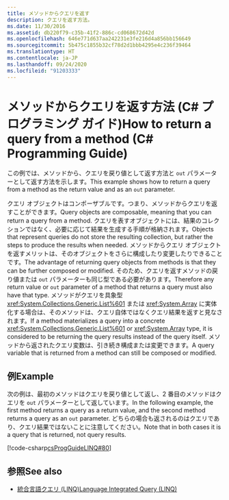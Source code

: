 ```yaml
---
title: メソッドからクエリを返す
description: クエリを返す方法。
ms.date: 11/30/2016
ms.assetid: db220f79-c35b-41f2-886c-cd068672d42d
ms.openlocfilehash: 646e771d637aa242231e3fe216d4a856bb156649
ms.sourcegitcommit: 5b475c1855b32cf78d2d1bbb4295e4c236f39464
ms.translationtype: HT
ms.contentlocale: ja-JP
ms.lasthandoff: 09/24/2020
ms.locfileid: "91203333"
---
```

# <a name="how-to-return-a-query-from-a-method-c-programming-guide"></a><span data-ttu-id="6a006-103">メソッドからクエリを返す方法 (C# プログラミング ガイド)</span><span class="sxs-lookup"><span data-stu-id="6a006-103">How to return a query from a method (C# Programming Guide)</span></span>

<span data-ttu-id="6a006-104">この例では、メソッドから、クエリを戻り値として返す方法と `out` パラメーターとして返す方法を示します。</span><span class="sxs-lookup"><span data-stu-id="6a006-104">This example shows how to return a query from a method as the return value and as an `out` parameter.</span></span>  
  
 <span data-ttu-id="6a006-105">クエリ オブジェクトはコンポーザブルです。つまり、メソッドからクエリを返すことができます。</span><span class="sxs-lookup"><span data-stu-id="6a006-105">Query objects are composable, meaning that you can return a query from a method.</span></span> <span data-ttu-id="6a006-106">クエリを表すオブジェクトには、結果のコレクションではなく、必要に応じて結果を生成する手順が格納されます。</span><span class="sxs-lookup"><span data-stu-id="6a006-106">Objects that represent queries do not store the resulting collection, but rather the steps to produce the results when needed.</span></span> <span data-ttu-id="6a006-107">メソッドからクエリ オブジェクトを返すメリットは、そのオブジェクトをさらに構成したり変更したりできることです。</span><span class="sxs-lookup"><span data-stu-id="6a006-107">The advantage of returning query objects from methods is that they can be further composed or modified.</span></span> <span data-ttu-id="6a006-108">そのため、クエリを返すメソッドの戻り値または `out` パラメーターも同じ型である必要があります。</span><span class="sxs-lookup"><span data-stu-id="6a006-108">Therefore any return value or `out` parameter of a method that returns a query must also have that type.</span></span> <span data-ttu-id="6a006-109">メソッドがクエリを具象型 <xref:System.Collections.Generic.List%601> または <xref:System.Array> に実体化する場合は、そのメソッドは、クエリ自体ではなくクエリ結果を返すと見なされます。</span><span class="sxs-lookup"><span data-stu-id="6a006-109">If a method materializes a query into a concrete <xref:System.Collections.Generic.List%601> or <xref:System.Array> type, it is considered to be returning the query results instead of the query itself.</span></span> <span data-ttu-id="6a006-110">メソッドから返されたクエリ変数は、引き続き構成または変更できます。</span><span class="sxs-lookup"><span data-stu-id="6a006-110">A query variable that is returned from a method can still be composed or modified.</span></span>  
  
## <a name="example"></a><span data-ttu-id="6a006-111">例</span><span class="sxs-lookup"><span data-stu-id="6a006-111">Example</span></span>  

 <span data-ttu-id="6a006-112">次の例は、最初のメソッドはクエリを戻り値として返し、2 番目のメソッドはクエリを `out` パラメーターとして返しています。</span><span class="sxs-lookup"><span data-stu-id="6a006-112">In the following example, the first method returns a query as a return value, and the second method returns a query as an `out` parameter.</span></span> <span data-ttu-id="6a006-113">どちらの場合も返されるのはクエリであり、クエリ結果ではないことに注意してください。</span><span class="sxs-lookup"><span data-stu-id="6a006-113">Note that in both cases it is a query that is  returned, not query results.</span></span>  
  
 [!code-csharp[csProgGuideLINQ#80](~/samples/snippets/csharp/concepts/linq/how-to-return-a-query-from-a-method_1.cs)]  

## <a name="see-also"></a><span data-ttu-id="6a006-114">参照</span><span class="sxs-lookup"><span data-stu-id="6a006-114">See also</span></span>

- [<span data-ttu-id="6a006-115">統合言語クエリ (LINQ)</span><span class="sxs-lookup"><span data-stu-id="6a006-115">Language Integrated Query (LINQ)</span></span>](index.md)
